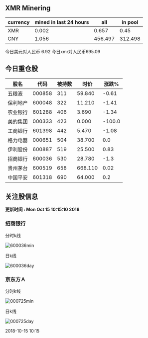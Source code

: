 ## XMR Minering

|currency|mined in last 24 hours|all|in pool|
|---|---|---|---|
|XMR|0.002|0.657|0.45|
|CNY|1.056|456.497|312.498|

今日美元对人民币 6.92	今日xmr对人民币695.09


## 今日重仓股 

|股名|代码|被持数|时价|涨跌%|
|---|---|---|---|---|
|五粮液|000858|311|59.840|-0.61|
|保利地产|600048|322|11.210|-1.41|
|农业银行|601288|406|3.690|-1.34|
|美的集团|000333|423|0.000|-100.0|
|工商银行|601398|442|5.470|-1.08|
|格力电器|000651|504|38.700|0.0|
|伊利股份|600887|519|25.500|0.83|
|招商银行|600036|530|28.780|-1.3|
|贵州茅台|600519|658|668.110|0.02|
|中国平安|601318|690|64.000|0.2|

## 关注股信息
**更新时间 : Mon Oct 15 10:15:10 2018**
### 招商银行 
分时k线

![600036min](http://image.sinajs.cn/newchart/min/n/sh600036.gif)

日k线

![600036day](http://image.sinajs.cn/newchart/daily/n/sh600036.gif)

### 京东方Ａ 
分时k线

![000725min](http://image.sinajs.cn/newchart/min/n/sz000725.gif)

日k线

![000725day](http://image.sinajs.cn/newchart/daily/n/sz000725.gif)

2018-10-15 10:15